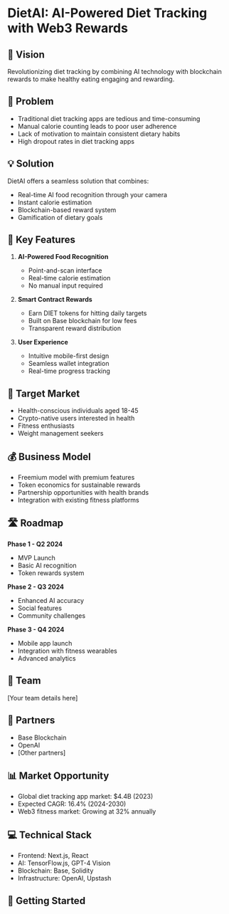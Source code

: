 # DietAI: AI-Powered Diet Tracking with Web3 Rewards

## 🌟 Vision
Revolutionizing diet tracking by combining AI technology with blockchain rewards to make healthy eating engaging and rewarding.

## 🎯 Problem
- Traditional diet tracking apps are tedious and time-consuming
- Manual calorie counting leads to poor user adherence
- Lack of motivation to maintain consistent dietary habits
- High dropout rates in diet tracking apps

## 💡 Solution
DietAI offers a seamless solution that combines:
- Real-time AI food recognition through your camera
- Instant calorie estimation
- Blockchain-based reward system
- Gamification of dietary goals

## 🔑 Key Features
1. **AI-Powered Food Recognition**
   - Point-and-scan interface
   - Real-time calorie estimation
   - No manual input required

2. **Smart Contract Rewards**
   - Earn DIET tokens for hitting daily targets
   - Built on Base blockchain for low fees
   - Transparent reward distribution

3. **User Experience**
   - Intuitive mobile-first design
   - Seamless wallet integration
   - Real-time progress tracking

## 🎯 Target Market
- Health-conscious individuals aged 18-45
- Crypto-native users interested in health
- Fitness enthusiasts
- Weight management seekers

## 💰 Business Model
- Freemium model with premium features
- Token economics for sustainable rewards
- Partnership opportunities with health brands
- Integration with existing fitness platforms

## 🛣️ Roadmap
**Phase 1 - Q2 2024**
- MVP Launch
- Basic AI recognition
- Token rewards system

**Phase 2 - Q3 2024**
- Enhanced AI accuracy
- Social features
- Community challenges

**Phase 3 - Q4 2024**
- Mobile app launch
- Integration with fitness wearables
- Advanced analytics

## 👥 Team
[Your team details here]

## 🤝 Partners
- Base Blockchain
- OpenAI
- [Other partners]

## 📊 Market Opportunity
- Global diet tracking app market: $4.4B (2023)
- Expected CAGR: 16.4% (2024-2030)
- Web3 fitness market: Growing at 32% annually

## 💻 Technical Stack
- Frontend: Next.js, React
- AI: TensorFlow.js, GPT-4 Vision
- Blockchain: Base, Solidity
- Infrastructure: OpenAI, Upstash

## 🚀 Getting Started
